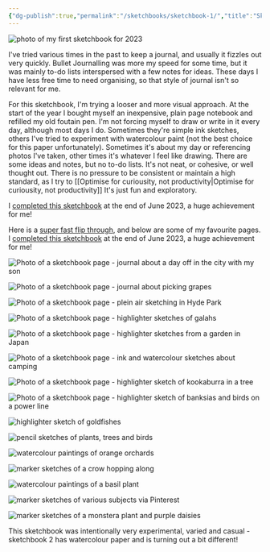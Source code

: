 ```yaml
---
{"dg-publish":true,"permalink":"/sketchbooks/sketchbook-1/","title":"Sketchbook 1","tags":["art"],"created":"28 April, 2023","updated":"15 August, 2023"}
---
```



![photo of my first sketchbook for 2023](/img/user/assets/IMG_3783.jpeg)

I've tried various times in the past to keep a journal, and usually it fizzles out very quickly. Bullet Journalling was more my speed for some time, but it was mainly to-do lists interspersed with a few notes for ideas. These days I have less free time to need organising, so that style of journal isn't so relevant for me.

For this sketchbook, I'm trying a looser and more visual approach. At the start of the year I bought myself an inexpensive, plain page notebook and refilled my old foutain pen. I'm not forcing myself to draw or write in it every day, although most days I do. Sometimes they're simple ink sketches, others I've tried to experiment with watercolour paint (not the best choice for this paper unfortunately). Sometimes it's about my day or referencing photos I've taken, other times it's whatever I feel like drawing. There are some ideas and notes, but no to-do lists. It's not neat, or cohesive, or well thought out. There is no pressure to be consistent or maintain a high standard, as I try to [[Optimise for curiousity, not productivity\|Optimise for curiousity, not productivity]] It's just fun and exploratory.

I [completed this sketchbook](letters/letters6.md) at the end of June 2023, a huge achievement for me!

Here is a [super fast flip through](https://www.instagram.com/p/CvFOqgLMdL6/), and below are some of my favourite pages.
I [completed this sketchbook](letters/letters6.md) at the end of June 2023, a huge achievement for me!


![Photo of a sketchbook page - journal about a day off in the city with my son](/img/user/assets/sketchbook4.jpeg)

![Photo of a sketchbook page - journal about picking grapes](/img/user/assets/sketchbook5.jpeg)

![Photo of a sketchbook page - plein air sketching in Hyde Park](/img/user/assets/sketchbook15.jpeg)

![Photo of a sketchbook page - highlighter sketches of galahs](/img/user/assets/sketchbook19.jpeg)

![Photo of a sketchbook page - highlighter sketches from a garden in Japan](/img/user/assets/sketchbook25.jpeg)

![Photo of a sketchbook page - ink and watercolour sketches about camping](/img/user/assets/sketchbook26.jpeg)

![Photo of a sketchbook page - highlighter sketch of kookaburra in a tree](/img/user/assets/sketchbook28.jpeg)

![Photo of a sketchbook page - highlighter sketch of banksias and birds on a power line](/img/user/assets/sketchbook30.jpeg)

![highlighter sketch of goldfishes](/img/user/assets/IMG_3809.jpeg)

![pencil sketches of plants, trees and birds](/img/user/assets/IMG_3807.jpeg)

![watercolour paintings of orange orchards](/img/user/assets/IMG_3805.jpeg)

![marker sketches of a crow hopping along](/img/user/assets/IMG_3804.jpeg)

![watercolour paintings of a basil plant](/img/user/assets/IMG_3800.jpeg)

![marker sketches of various subjects via Pinterest](/img/user/assets/IMG_3797.jpeg)

![marker sketches of a monstera plant and purple daisies](/img/user/assets/IMG_3790.jpeg)

This sketchbook was intentionally very experimental, varied and casual - sketchbook 2 has watercolour paper and is turning out a bit different!